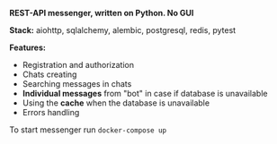 **REST-API messenger, written on Python. No GUI**

**Stack:** aiohttp, sqlalchemy, alembic, postgresql, redis, pytest

**Features:**
- Registration and authorization
- Chats creating
- Searching messages in chats
- **Individual messages** from "bot" in case if database is unavailable
- Using the **cache** when the database is unavailable
- Errors handling


To start messenger run ```docker-compose up```
